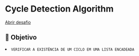 <h1>
  Cycle Detection Algorithm
</h1>

<p>
  <a href='https://www.hackerrank.com/challenges/detect-whether-a-linked-list-contains-a-cycle/'>Abrir desafio</a>
</p>

<h2>
  🎯 Objetivo
</h2

- ```VERIFICAR A EXISTÊNCIA DE UM CICLO EM UMA LISTA ENCADEADA```
